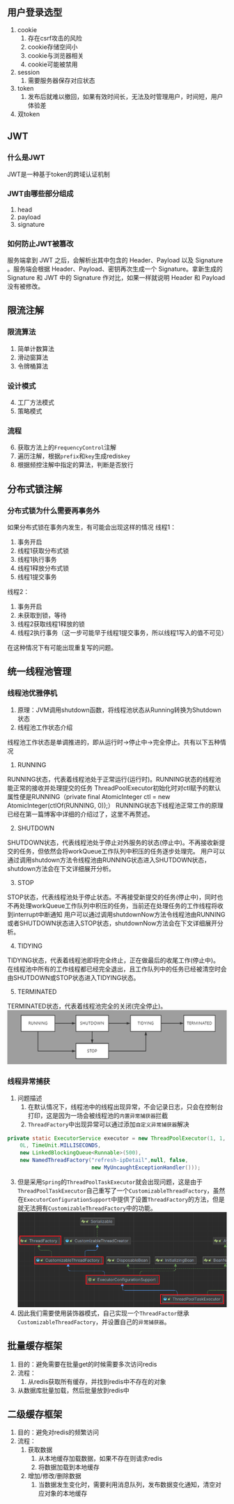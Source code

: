 ## 用户登录选型
1. cookie
   1. 存在csrf攻击的风险
   2. cookie存储空间小
   3. cookie与浏览器相关
   4. cookie可能被禁用
2. session
   1. 需要服务器保存对应状态
3. token
   1. 发布后就难以撤回，如果有效时间长，无法及时管理用户，时间短，用户体验差
4. 双token
## JWT
### 什么是JWT
JWT是一种基于token的跨域认证机制
### JWT由哪些部分组成

1. head
2. payload
3. signature
### 如何防止JWT被篡改
 服务端拿到 JWT 之后，会解析出其中包含的 Header、Payload 以及 Signature 。服务端会根据 Header、Payload、密钥再次生成一个 Signature。拿新生成的 Signature 和 JWT 中的 Signature 作对比，如果一样就说明 Header 和 Payload 没有被修改。
## 限流注解
### 限流算法

   1. 简单计数算法
   2. 滑动窗算法
   3. 令牌桶算法
### 设计模式

   4. 工厂方法模式
   5. 策略模式
### 流程

   6. 获取方法上的`FrequencyControl`注解
   7. 遍历注解，根据`prefix`和`key`生成redis`key`
   8. 根据频控注解中指定的算法，判断是否放行
## 分布式锁注解
### 分布式锁为什么需要再事务外
如果分布式锁在事务内发生，有可能会出现这样的情况
线程1：

1. 事务开启
2. 线程1获取分布式锁
3. 线程1执行事务
4. 线程1释放分布式锁
5. 线程1提交事务

线程2：

1. 事务开启
2. 未获取到锁，等待
3. 线程2获取线程1释放的锁
4. 线程2执行事务（这一步可能早于线程1提交事务，所以线程1写入的值不可见）

在这种情况下有可能出现重复写的问题。
## 统一线程池管理
### 线程池优雅停机

1. 原理：JVM调用shutdown函数，将线程池状态从Running转换为Shutdown状态
2. 线程池工作状态介绍

线程池工作状态是单调推进的，即从运行时->停止中->完全停止。共有以下五种情况

   1. RUNNING

RUNNING状态，代表着线程池处于正常运行(运行时)。RUNNING状态的线程池能正常的接收并处理提交的任务
ThreadPoolExecutor初始化时对ctl赋予的默认属性便是RUNNING（private final AtomicInteger ctl = new AtomicInteger(ctlOf(RUNNING, 0));）
RUNNING状态下线程池正常工作的原理已经在第一篇博客中详细的介绍过了，这里不再赘述。

   2. SHUTDOWN	

SHUTDOWN状态，代表线程池处于停止对外服务的状态(停止中)。不再接收新提交的任务，但依然会将workQueue工作队列中积压的任务逐步处理完。
用户可以通过调用shutdown方法令线程池由RUNNING状态进入SHUTDOWN状态，shutdown方法会在下文详细展开分析。

   3. STOP

STOP状态，代表线程池处于停止状态。不再接受新提交的任务(停止中)，同时也不再处理workQueue工作队列中积压的任务，当前还在处理任务的工作线程将收到interrupt中断通知
用户可以通过调用shutdownNow方法令线程池由RUNNING或者SHUTDOWN状态进入STOP状态，shutdownNow方法会在下文详细展开分析。

   4. TIDYING

TIDYING状态，代表着线程池即将完全终止，正在做最后的收尾工作(停止中)。
在线程池中所有的工作线程都已经完全退出，且工作队列中的任务已经被清空时会由SHUTDOWN或STOP状态进入TIDYING状态。

   5. TERMINATED

TERMINATED状态，代表着线程池完全的关闭(完全停止)。
![](https://raw.githubusercontent.com/danmuking/image/main/66128cf2b38330260825d8f77a7bf3eb.png)
### 线程异常捕获

1. 问题描述
   1. 在默认情况下，线程池中的线程出现异常，不会记录日志，只会在控制台打印，这是因为一场会被线程池的`内置异常捕获器`拦截
   2. `ThreadFactory`中出现异常可以通过添加`自定义异常捕获器`解决
```java
private static ExecutorService executor = new ThreadPoolExecutor(1, 1,
    0L, TimeUnit.MILLISECONDS,
    new LinkedBlockingQueue<Runnable>(500), 
    new NamedThreadFactory("refresh-ipDetail",null, false,
                           new MyUncaughtExceptionHandler()));
```

   3. 但是采用`Spring`的`ThreadPoolTaskExecutor`就会出现问题，这是由于`ThreadPoolTaskExecutor`自己重写了一个`CustomizableThreadFactory`，虽然在`ExecutorConfigurationSupport`中提供了设置`ThreadFactory`的方法，但是就无法拥有`CustomizableThreadFactory`中的功能。![image.png](https://raw.githubusercontent.com/danmuking/image/main/242307958b4579648fb88b4602aec98f.png)
   4. 因此我们需要使用装饰器模式，自己实现一个`ThreadFactor`继承`CustomizableThreadFactory`，并设置自己的`异常捕获器`。
## 批量缓存框架

1. 目的：避免需要在批量get的时候需要多次访问redis
2. 流程：
   1. 从redis获取所有缓存，并找到redis中不存在的对象
3. 从数据库批量加载，然后批量放到redis中
## 二级缓存框架

1. 目的：避免对redis的频繁访问
2. 流程：
   1. 获取数据
      1. 从本地缓存加载数据，如果不存在则请求redis
      2. 将数据加载到本地缓存
   2. 增加/修改/删除数据
      1. 当数据发生变化时，需要利用消息队列，发布数据变化通知，清空对应对象的本地缓存
